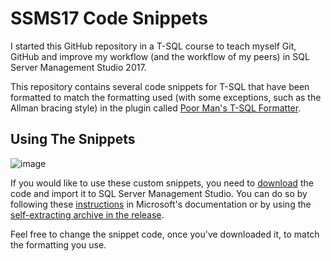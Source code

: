 # SSMS17 Code Snippets
I started this GitHub repository in a T-SQL course to teach myself Git, GitHub and improve my workflow (and the workflow of my peers) in SQL Server Management Studio 2017.

This repository contains several code snippets for T-SQL that have been formatted to match the formatting used (with some exceptions, such as the Allman bracing style) in the plugin called [Poor Man's T-SQL Formatter](http://architectshack.com/PoorMansTSqlFormatter.ashx). 

## Using The Snippets
![image](https://user-images.githubusercontent.com/28933557/49325253-1d906500-f4f4-11e8-8377-38a03b0b250b.png)

If you would like to use these custom snippets, you need to [download](https://github.com/asathkumara/SSMS17-CodeSnippets/releases/tag/v1.0) the code and import it to SQL Server Management Studio. You can do so by following these [instructions](https://docs.microsoft.com/en-us/sql/relational-databases/scripting/add-transact-sql-snippets?view=sql-server-2017) in Microsoft's documentation or by using the [self-extracting archive in the release](https://github.com/asathkumara/SSMS17-CodeSnippets/releases/download/v1.0/SSMS17CodeSnippets.v.1.0.exe).

Feel free to change the snippet code, once you've downloaded it, to match the formatting you use. 
